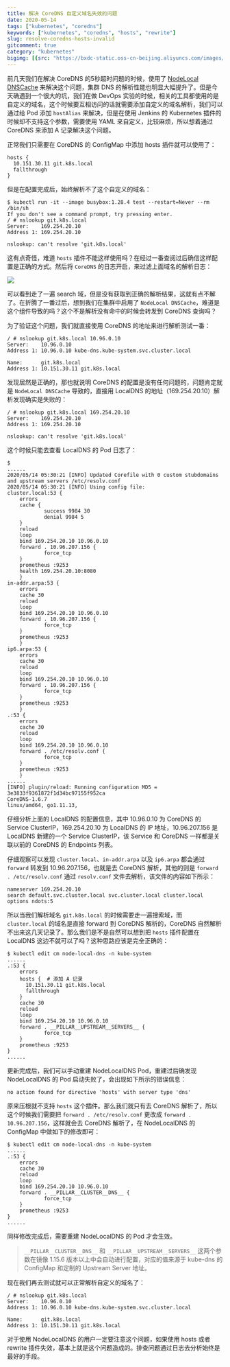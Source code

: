 ```yaml
---
title: 解决 CoreDNS 自定义域名失效的问题
date: 2020-05-14
tags: ["kubernetes", "coredns"]
keywords: ["kubernetes", "coredns", "hosts", "rewrite"]
slug: resolve-coredns-hosts-invalid
gitcomment: true
category: "kubernetes"
bigimg: [{src: "https://bxdc-static.oss-cn-beijing.aliyuncs.com/images/20200514172611.png", desc: "https://unsplash.com/photos/xqSDI58vkUY"}]
---
```

前几天我们在解决 CoreDNS 的5秒超时问题的时候，使用了 [NodeLocal DNSCache](/post/use-nodelocal-dns-cache/) 来解决这个问题，集群 DNS 的解析性能也明显大幅提升了。但是今天确遇到一个很大的坑，我们在做 DevOps 实验的时候，相关的工具都使用的是自定义的域名，这个时候要互相访问的话就需要添加自定义的域名解析，我们可以通过给 Pod 添加 `hostAlias` 来解决，但是在使用 Jenkins 的 Kubernetes 插件的时候却不支持这个参数，需要使用 YAML 来自定义，比较麻烦，所以想着通过 CoreDNS 来添加 A 记录解决这个问题。

<!--more-->

正常我们只需要在 CoreDNS 的 ConfigMap 中添加 hosts 插件就可以使用了：
```shell
hosts {
  10.151.30.11 git.k8s.local
  fallthrough
}
```

但是在配置完成后，始终解析不了这个自定义的域名：
```shell
$ kubectl run -it --image busybox:1.28.4 test --restart=Never --rm /bin/sh
If you don't see a command prompt, try pressing enter.
/ # nslookup git.k8s.local
Server:    169.254.20.10
Address 1: 169.254.20.10

nslookup: can't resolve 'git.k8s.local'

```

这有点奇怪，难道 `hosts` 插件不能这样使用吗？在经过一番查阅过后确信这样配置是正确的方式。然后将 `CoreDNS` 的日志开启，来过滤上面域名的解析日志：

![](https://bxdc-static.oss-cn-beijing.aliyuncs.com/images/20200514165339.png)

可以看到走了一遍 search 域，但是没有获取到正确的解析结果，这就有点不解了。在折腾了一番过后，想到我们在集群中启用了 `NodeLocal DNSCache`，难道是这个组件导致的吗？这个不是解析没有命中的时候会转发到 CoreDNS 查询吗？

为了验证这个问题，我们就直接使用 CoreDNS 的地址来进行解析测试一番：
```shell
/ # nslookup git.k8s.local 10.96.0.10
Server:    10.96.0.10
Address 1: 10.96.0.10 kube-dns.kube-system.svc.cluster.local

Name:      git.k8s.local
Address 1: 10.151.30.11 git.k8s.local
```

发现居然是正确的，那也就说明 CoreDNS 的配置是没有任何问题的，问题肯定就是 `NodeLocal DNSCache` 导致的，直接用 LocalDNS 的地址（169.254.20.10）解析发现确实是失败的：
```shell
/ # nslookup git.k8s.local 169.254.20.10
Server:    169.254.20.10
Address 1: 169.254.20.10

nslookup: can't resolve 'git.k8s.local'
```

这个时候只能去查看 LocalDNS 的 Pod 日志了：
```shell
$ 
......
2020/05/14 05:30:21 [INFO] Updated Corefile with 0 custom stubdomains and upstream servers /etc/resolv.conf
2020/05/14 05:30:21 [INFO] Using config file:
cluster.local:53 {
    errors
    cache {
            success 9984 30
            denial 9984 5
    }
    reload
    loop
    bind 169.254.20.10 10.96.0.10
    forward . 10.96.207.156 {
            force_tcp
    }
    prometheus :9253
    health 169.254.20.10:8080
    }
in-addr.arpa:53 {
    errors
    cache 30
    reload
    loop
    bind 169.254.20.10 10.96.0.10
    forward . 10.96.207.156 {
            force_tcp
    }
    prometheus :9253
    }
ip6.arpa:53 {
    errors
    cache 30
    reload
    loop
    bind 169.254.20.10 10.96.0.10
    forward . 10.96.207.156 {
            force_tcp
    }
    prometheus :9253
    }
.:53 {
    errors
    cache 30
    reload
    loop
    bind 169.254.20.10 10.96.0.10
    forward . /etc/resolv.conf {
            force_tcp
    }
    prometheus :9253
    }
......
[INFO] plugin/reload: Running configuration MD5 = 3e3833f9361872f1d34bc97155f952ca
CoreDNS-1.6.7
linux/amd64, go1.11.13,
```

仔细分析上面的 LocalDNS 的配置信息，其中 10.96.0.10 为 CoreDNS 的 Service ClusterIP，169.254.20.10 为 LocalDNS 的 IP 地址，10.96.207.156 是 LocalDNS 新建的一个 Service ClusterIP，该 Service 和 CoreDNS 一样都是关联以前的 CoreDNS 的 Endpoints 列表。

仔细观察可以发现 `cluster.local`、`in-addr.arpa` 以及 `ip6.arpa` 都会通过 `forward` 转发到 10.96.207.156，也就是去 CoreDNS 解析，其他的则是 `forward . /etc/resolv.conf` 通过 `resolv.conf` 文件去解析，该文件的内容如下所示：
```shell
nameserver 169.254.20.10
search default.svc.cluster.local svc.cluster.local cluster.local
options ndots:5
```

所以当我们解析域名 `git.k8s.local` 的时候需要走一遍搜索域，而 `cluster.local` 的域名是直接 forward 到 CoreDNS 解析的，CoreDNS 自然解析不出来这几天记录了。那么我们是不是自然可以想到把 `hosts` 插件配置在 LocalDNS 这边不就可以了吗？这种思路应该是完全正确的：
```shell
$ kubectl edit cm node-local-dns -n kube-system
......
.:53 {
    errors
    hosts {  # 添加 A 记录
      10.151.30.11 git.k8s.local
      fallthrough
    }
    cache 30
    reload
    loop
    bind 169.254.20.10 10.96.0.10
    forward . __PILLAR__UPSTREAM__SERVERS__ {
            force_tcp
    }
    prometheus :9253
}
......
```

更新完成后，我们可以手动重建 NodeLocalDNS Pod，重建过后确发现 NodeLocalDNS 的 Pod 启动失败了，会出现如下所示的错误信息：
```shell
no action found for directive 'hosts' with server type 'dns'
```

原来压根就不支持 `hosts` 这个插件。那么我们就只有去 CoreDNS 解析了，所以这个时候我们需要把 `forward . /etc/resolv.conf` 更改成 `forward . 10.96.207.156`，这样就会去 CoreDNS 解析了，在 NodeLocalDNS 的 ConfigMap 中做如下的修改即可：
```shell
$ kubectl edit cm node-local-dns -n kube-system
......
.:53 {
    errors
    cache 30
    reload
    loop
    bind 169.254.20.10 10.96.0.10
    forward . __PILLAR__CLUSTER__DNS__ {
            force_tcp
    }
    prometheus :9253
}
......
```

同样修改完成后，需要重建 NodeLocalDNS 的 Pod 才会生效。

>  `__PILLAR__CLUSTER__DNS__` 和 `__PILLAR__UPSTREAM__SERVERS__` 这两个参数在镜像 1.15.6 版本以上中会自动进行配置，对应的值来源于 kube-dns 的 ConfigMap 和定制的 Upstream Server 地址。

现在我们再去测试就可以正常解析自定义的域名了：
```shell
/ # nslookup git.k8s.local
Server:    10.96.0.10
Address 1: 10.96.0.10 kube-dns.kube-system.svc.cluster.local

Name:      git.k8s.local
Address 1: 10.151.30.11 git.k8s.local
```

对于使用 NodeLocalDNS 的用户一定要注意这个问题，如果使用 hosts 或者 rewrite 插件失效，基本上就是这个问题造成的。排查问题通过日志去分析始终是最好的手段。

<!--adsense-self-->
